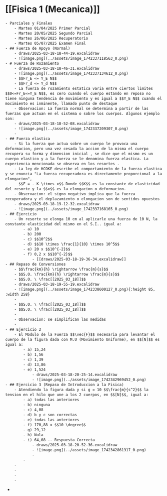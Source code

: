 # [[Fisica 1 (Mecanica)]]
	- Parciales y Finales
		- Martes 01/04/2025 Primer Parcial
		- Martes 20/05/2025 Segundo Parcial
		- Martes 26/06/2025 Recuperatorio
		- Martes 05/07/2025 Examen Final
	- ## Fuerza de Apoyo (Normal)
		- draws/2025-03-18-18-44-19.excalidraw
		- ![image.png](../assets/image_1742337118563_0.png)
	- # Fuerza de Rozamiento
		- draws/2025-03-18-18-46-31.excalidraw
		- ![image.png](../assets/image_1742337134612_0.png)
		- $$Fr_E <= Y_E N$$
		- $$Fr_d <= Y_d N$$
		- La fuerza de rozamiento estatica varia entre ciertos limites $$0<=Fr_E<=Y_E N$$, es cero cuando el cuerpo estando en reposo no tiene ninguna tendencia de movimiento y es igual a $$Y_E N$$ cuando el mocimiento es inminente, llamado punto de destaque
		- Observacion: La fuerza normal se determina a partir de las fuerzas que actuan en el sistema o sobre los cuerpos. Algunos ejemplo son:
		- draws/2025-03-18-18-52-08.excalidraw
		- ![image.png](../assets/image_1742337209307_0.png)
		-
	- ## Fuerza elastica
		- Si la fuerza que actua sobre un cuerpo le provoca una deformacion, pero una vez cesada la accion de la misma el cuerpo recupera su forma y dimension inicial , se dice que el mismo es un cuerpo elastico y a la fuerza se le denomina fuerza elastica. La experiencia mencionada se observa en los resortes .
		- La ley de HCOKE describe el comportamiento de la fuerza elastica y se enuncia "La fuerza recuperadora es directamente proporcional a la elongacion", 
		  $$F = - K \times x$$ Donde $$K$$ es la constante de elasticidad del resorte y la $$x$$ es la elongacion o deformacion.
		- Observacion: el signo negativo implica que la fuerza recuperadora y el deplazamiento o elongacion son de sentidos opuestos
		- draws/2025-03-18-19-12-32.excalidraw
		- ![image.png](../assets/image_1742337168165_0.png)
	- ## Ejercicio
		- Un resorte se elonga 10 cm al aplicarle una fuerza de 10 N, la constante elasticidad del mismo en el S.I.. igual a:
			- a) 10
			- b) 200
			- c) $$10^2$$
			- d) $$10 \times \frac{1}{10} \times 10^5$$
			- e) 20 x $$10^{-2}$$
			- f) 0,2 x $$10^{-2}$$
				- [[draws/2025-03-18-19-36-34.excalidraw]]
	- ## Repaso de Conversiones
		- $$\frac{km}{h} \rightarrow \frac{m}{s}$$
		- $$S.O. \frac{km}{h} \rightarrow \frac{m}{s}$$
		- $$S.O. \ \frac[[2025_03_18]]$$
		- draws/2025-03-18-19-55-19.excalidraw
		- ![image.png](../assets/image_1742338600127_0.png){:height 85, :width 258}
		-
		- $$S.O. \ \frac[[2025_03_18]]$$
		- $$S.O. \ \frac[[2025_03_18]]$$
		-
		- Observacion: se simplifican las medidas
		-
	- ## Ejercicio 2
		- El Modulo de la Fuerza $$\vec{F}$$ necesaria para levantar el cuerpo de la figura dada con M.U (Movimiento Uniforme), en $$[N]$$ es igual a:
			- a) 15,24
			- b) 1,56
			- c) 1,39
			- d) 13,86
			- e) 1,524
				- draws/2025-03-18-20-25-14.excalidraw
				- ![image.png](../assets/image_1742342969452_0.png)
	- ## Ejercicio 3 (Repaso de Introduccion a la Fisica)
		- Atendiendo la figura dada y si g = 10 $$\frac{m}{s^2}$$ la tension en el hilo que une a los 2 cuerpos, en $$[N]$$, igual a:
			- a) todas las anteriores
			- b) ninguna
			- c) 4,08
			- d) b y c son correctas
			- e) todas las anteriores
			- f) 170,88 x $$10 \degree$$
			- g) 29,12
			- h) Nula
			- i) 64,08 -- Respuesta Correcta
				- draws/2025-03-18-20-52-36.excalidraw
				- ![image.png](../assets/image_1742342861317_0.png)
				-
			-
		-
		-
		-
		-
-